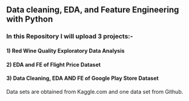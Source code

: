 ## Data cleaning, EDA, and Feature Engineering with Python
### In this Repository I will upload 3 projects:-
#### 1) Red Wine Quality Exploratory Data Analysis
#### 2) EDA and FE of Flight Price Dataset
#### 3) Data Cleaning, EDA AND FE of Google Play Store Dataset

Data sets are obtained from Kaggle.com and one data set from Github.
